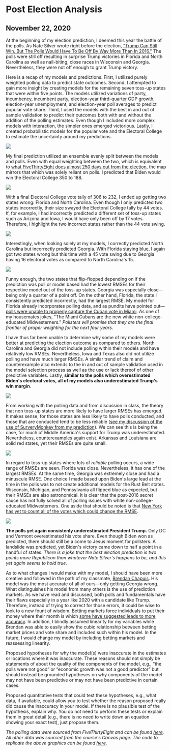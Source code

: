 # Post Election Analysis
## November 22, 2020

At the beginning of my election prediction, I deemed this year the battle of the polls. As Nate Silver wrote right before the election, ["Trump Can Still Win, But The Polls Would Have To Be Off By Way More Than In 2016."](https://fivethirtyeight.com/features/trump-can-still-win-but-the-polls-would-have-to-be-off-by-way-more-than-in-2016/) The polls were still off resulting in surprise Trump victories in Florida and North Carolina as well as nail-biting, close races in Wisconsin and Georgia. Nevertheless, they were not off enough to grant Trump victory.

Here is a recap of my models and predictions. First, I utilized purely weighted polling data to predict state outcomes. Second, I attempted to gain more insight by creating models for the remaining seven toss-up states that were within five points. The models utilized variations of party, incumbency, incumbent party, election-year third-quarter GDP growth, election-year unemployment, and election-year poll averages to predict popular vote share. Third, I used the models with the best in and out of sample validation to predict their outcomes both with and without the addition of the polling estimates. Even though I included more complex models with interaction, the simpler ones emerged victorious. Lastly, I created probabilistic models for the popular vote and the Electoral College to estimate the uncertainty around my predictions.

![](../figures/eval_estimate_plot.png)

My final prediction utilized an ensemble evenly split between the models and polls. Even with equal weighting between the two, which is equivalent to [what FiveThirtyEight does almost 250 days out from the election](https://fivethirtyeight.com/features/how-fivethirtyeights-2020-presidential-forecast-works-and-whats-different-because-of-covid-19/), the map mirrors that which was solely reliant on polls. I predicted that Biden would win the Electoral College 350 to 188.

![](../figures/2020_actual_map.png)

With a final Electoral College vote tally of 306 to 232, I ended up getting two states wrong: Florida and North Carolina. Even though I only predicted two states incorrectly, their size swayed the Electoral College tally by 44 votes. If, for example, I had incorrectly predicted a different set of toss-up states such as Arizona and Iowa, I would have only been off by 17 votes. Therefore, I highlight the two incorrect states rather than the 44 vote swing.  

![](../figures/eval_models_plot.png)

Interestingly, when looking solely at my models, I correctly predicted North Carolina but incorrectly predicted Georgia. With Florida staying blue, I again got two states wrong but this time with a 45 vote swing due to Georgia having 16 electoral votes as compared to North Carolina's 15. 

![](../figures/swing_eval.png)

Funny enough, the two states that flip-flopped depending on if the prediction was poll or model based had the lowest RMSEs for their respective model out of the toss-up states. Georgia was especially close—being only a quarter of a point off. On the other hand, Florida, the state I consistently predicted incorrectly, had the largest RMSE. My model for Florida already incorporates polling data, and as pundits have pointed out—[polls were unable to properly capture the Cuban vote in Miami](https://www.politico.com/news/2020/11/04/biden-miami-cubans-election-2020-433999). As one of my housemates jokes, "The Miami Cubans are the new white non-college-educated Midwesterners." *Pollsters will promise that they are the final frontier of proper weighting for the next four years.*

I have thus far been unable to determine why some of my models were better at predicting the election outcome as compared to others. North Carolina and Georgia did not include polling within their models and have relatively low RMSEs. Nevertheless, Iowa and Texas also did not utilize polling and have much larger RMSEs. A similar trend of claim and counterexample also extends to the in and out of sample validation used in the model selection process as well as the use or lack thereof of other predictive variables. Lastly, **similar to the polls which overestimated Biden's electoral votes, all of my models also underestimated Trump's win margin**.

![](../figures/2020_win_margins.png)

From working with the polling data and from discussion in class, the theory that non toss-up states are more likely to have larger RMSEs has emerged. It makes sense, for those states are less likely to have polls conducted, and those that are conducted tend to be less reliable ([see my discussion of the use of SurveryMonkey from my prediction](https://samuellowry.github.io/gov1347_blog/posts/08-blog.html)). We can see this is being the case, for much of Middle America's support for Trump was underestimated. Nevertheless, counterexamples again exist. Arkansas and Louisiana are solid red states, yet their RMSEs are quite small.  

![](../figures/RMSE_win_margins.png)

In regard to toss-up states where lots of *reliable* polling occurs, a wide range of RMSEs are seen. Florida was close. Nevertheless, it has one of the largest RMSEs. At the same time, Georgia was extremely close and had a minuscule RMSE. One choice I made based upon Biden's large lead at the time in the polls was to not create additional models for the Rust Belt states. Wisconsin, Michigan, and Pennsylvania all flipped blue as expected, but their RMSEs are also astronomical. It is clear that the post-2016 secret sauce has not fully solved all of polling issues with white non-college-educated Midwesterners. One aside that should be noted is that [New York has yet to count all of the votes which could change the RMSE](https://www.nbcnews.com/politics/2020-elections/new-york-results).

![](../figures/Trump_voteshare.png)

**The polls yet again consistenly underestimated President Trump.** Only DC and Vermont overestimated his vote share. Even though Biden won as predicted, there should still be a come to Jesus moment for pollsters. A landslide was predicted, yet Biden's victory came down to half a point in a handful of states. *There is a joke that the best election prediction is two points more Republican than whatever Nate Silver's happens to be, and this yet again seems to hold true.*

As to what changes I would make with my model, I should have been more creative and followed in the path of my classmate, [Brendan Chapuis](https://bchaps1999.github.io/2020_election_analytics/posts/final_prediction.html). His model was the most accurate of all of ours—only getting Georgia wrong. What distinguishes his model from many others is the use of prediction markets. As we have read and discussed, both polls and fundamentals have their flaws especially in a year like 2020 with a candidate like Trump. Therefore, instead of trying to correct for those errors, it could be wise to look to a new fount of wisdom. Betting markets force individuals to put their money where their month is which [some have suggested leads to more accuracy](https://www.forbes.com/sites/jimrossi/2020/10/29/election-odds-is-political-betting-more-accurate-than-polling/?sh=73facb3969f8). In addition, I blindly assumed linearity for my variables while Brendan was able to easily show the cubic relationship between betting market prices and vote share and included such within his model. In the future, I would change my model by including betting markets and reassessing linearity. 

Proposed hypotheses for why the model(s) were inaccurate in the estimates or locations where it was inaccurate.  These reasons should not simply be statements of about the quality of the components of the model, e.g., “the polls were not good” or “economic growth was not a good predictor” but should instead be grounded hypotheses on why components of the model may not have been predictive or may not have been predictive in certain cases.

Proposed quantitative tests that could test these hypotheses, e.g., what data, if available, could allow you to test whether the reason proposed really did cause the inaccuracy in your model.  If there is no plausible test of the hypothesis, explain why.  You do not need to perform these tests or explain them in great detail (e.g., there is no need to write down an equation showing your exact test), just propose them.  


*The polling data were sourced from FiveThirtyEight and can be found [here](#https://data.fivethirtyeight.com). All other data was sourced from the course's Canvas page. The code to replicate the above graphics can be found [here](https://github.com/SamuelLowry/gov1347_blog/blob/master/scripts/04-blog.R).*